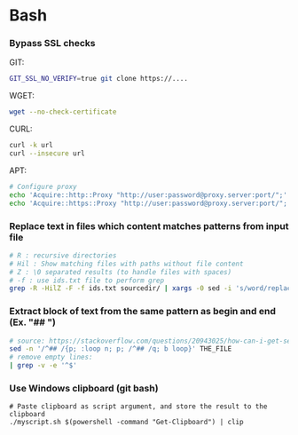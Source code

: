 # Bash

###  Bypass SSL checks

GIT:

```bash
GIT_SSL_NO_VERIFY=true git clone https://....
```

WGET:

```bash
wget --no-check-certificate
```

CURL:

```bash
curl -k url
curl --insecure url
```

APT:

```bash
# Configure proxy
echo 'Acquire::http::Proxy "http://user:password@proxy.server:port/";' > /etc/apt/apt.conf.d/proxy.conf
echo 'Acquire::https::Proxy "http://user:password@proxy.server:port/";' >>  /etc/apt/apt.conf.d/proxy.conf
```


### Replace text in files which content matches patterns from input file

```bash
# R : recursive directories
# Hil : Show matching files with paths without file content
# Z : \0 separated results (to handle files with spaces)
# -f : use ids.txt file to perform grep
grep -R -HilZ -F -f ids.txt sourcedir/ | xargs -0 sed -i 's/word/replacement/g'
```

### Extract block of text from the same pattern as begin and end (Ex. "## ")

```bash
# source: https://stackoverflow.com/questions/20943025/how-can-i-get-sed-to-quit-after-the-first-matching-address-range
sed -n '/^## /{p; :loop n; p; /^## /q; b loop}' THE_FILE
# remove empty lines:
| grep -v -e '^$'
```

### Use Windows clipboard (git bash)

```
# Paste clipboard as script argument, and store the result to the clipboard
./myscript.sh $(powershell -command "Get-Clipboard") | clip
```
